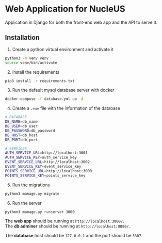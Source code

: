 # Web Application for NucleUS

Application in Django for both the front-end web app and the API to serve it.

## Installation

1. Create a python virtual environment and activate it

```bash
python3 -m venv venv
source venv/bin/activate
```

2. Install the requirements

```bash
pip3 install -r requirements.txt
```

3. Run the default mysql database server with docker

```bash
docker-compose -f database.yml up -d
```

4. Create a `.env` file with the information of the database

```bash
# DATABASE
DB_NAME=db_name
DB_USER=db_user
DB_PASSWORD=db_password
DB_HOST=db_host
DB_PORT=db_port

# SERVICES
AUTH_SERVICE_URL=http://localhost:3001
AUTH_SERVICE_KEY=auth_service_key
EVENT_SERVICE_URL=http://localhost:3002
EVENT_SERVICE_KEY=event_service_key
POINTS_SERVICE_URL=http://localhost:3003
POINTS_SERVICE_KEY=points_service_key
```

5. Run the migrations

```bash
python3 manage.py migrate
```

6. Run the server

```bash
python3 manage.py runserver 3000
```

The **web app** should be running at `http://localhost:3000/`.  
The **db adminer** should be running at `http://localhost:8080/`.

The **database** host should be `127.0.0.1` and the port should be `3307`.